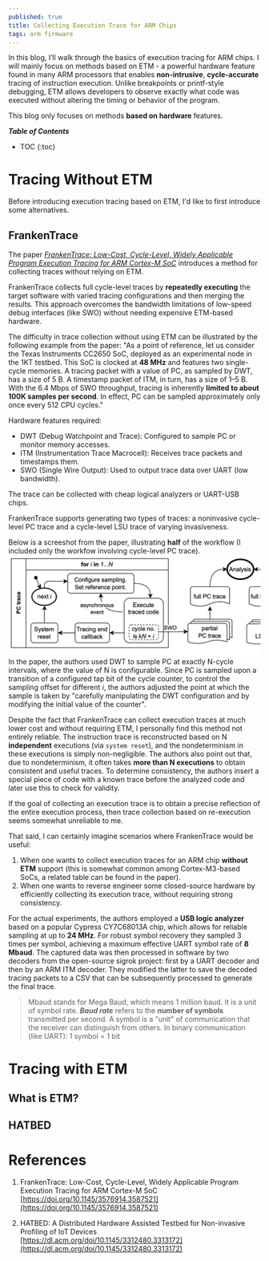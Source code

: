 ```yaml
---
published: true
title: Collecting Execution Trace for ARM Chips
tags: arm firmware
---
```


In this blog, I’ll walk through the basics of execution tracing for ARM chips. I will mainly focus on methods based on ETM - a powerful hardware feature found in many ARM processors that enables **non-intrusive**, **cycle-accurate** tracing of instruction execution. Unlike breakpoints or printf-style debugging, ETM allows developers to observe exactly what code was executed without altering the timing or behavior of the program. 

This blog only focuses on methods **based on hardware** features.

***Table of Contents***
* TOC
{:toc}

# Tracing Without ETM
Before introducing execution tracing based on ETM, I'd like to first introduce some alternatives.

## FrankenTrace
The paper [*FrankenTrace: Low-Cost, Cycle-Level, Widely Applicable Program Execution Tracing for ARM Cortex-M SoC*](https://doi.org/10.1145/3576914.3587521) introduces a method for collecting traces without relying on ETM.

FrankenTrace collects full cycle-level traces by **repeatedly executing** the target software with varied tracing configurations and then merging the results. This approach overcomes the bandwidth limitations of low-speed debug interfaces (like SWO) without needing expensive ETM-based hardware.

The difficulty in trace collection without using ETM can be illustrated by the following example from the paper: "As a point of reference, let us consider the Texas Instruments CC2650 SoC, deployed as an experimental node in the 1KT testbed. This SoC is clocked at **48 MHz** and features two single-cycle memories. A tracing packet with a value of PC, as sampled by DWT, has a size of 5 B. A timestamp packet of ITM, in turn, has a size of 1–5 B. With the 6.4 Mbps of SWO throughput, tracing is inherently **limited to about 100K samples per second**. In effect, PC can be sampled approximately only once every 512 CPU cycles."

Hardware features required: 
* DWT (Debug Watchpoint and Trace): Configured to sample PC or monitor memory accesses.
* ITM (Instrumentation Trace Macrocell): Receives trace packets and timestamps them.
* SWO (Single Wire Output): Used to output trace data over UART (low bandwidth).

The trace can be collected with cheap logical analyzers or UART-USB chips.

FrankenTrace supports generating two types of traces: a noninvasive cycle-level PC trace and a cycle-level LSU trace of varying invasiveness.

Below is a screeshot from the paper, illustrating **half** of the workflow (I included only the workfow involving cycle-level PC trace).
![frankentrace overview](/images/posts/trace_arm/frankentrace.png)
In the paper, the authors used DWT to sample PC at exactly N-cycle intervals, where the value of N is configurable. Since PC is sampled upon a transition of a configured tap bit of the cycle counter, to control the sampling offset for different *i*, the authors adjusted the point at which the sample is taken by "carefully manipulating the DWT configuration and by modifying the initial value of the counter".

Despite the fact that FrankenTrace can collect execution traces at much lower cost and without requiring ETM, I personally find this method not entirely reliable. The instruction trace is reconstructed based on N **independent** executions (via ```system reset```), and the nondeterminism in these executions is simply non-negligible. The authors also point out that, due to nondeterminism, it often takes **more than N executions** to obtain consistent and useful traces. To determine consistency, the authors insert a special piece of code with a known trace before the analyzed code and later use this to check for validity.

If the goal of collecting an execution trace is to obtain a precise reflection of the entire execution process, then trace collection based on re-execution seems somewhat unreliable to me.

That said, I can certainly imagine scenarios where FrankenTrace would be useful:
1. When one wants to collect execution traces for an ARM chip **without ETM** support (this is somewhat common among Cortex-M3-based SoCs, a related table can be found in the paper).
2. When one wants to reverse engineer some closed-source hardware by efficiently collecting its execution trace, without requiring strong consistency.

For the actual experiments, the authors employed a **USB logic analyzer** based on a popular Cypress CY7C68013A chip, which allows for reliable sampling at up to **24 MHz**. For robust symbol recovery they sampled 3 times per symbol, achieving a maximum effective UART symbol rate of **8 Mbaud**. The captured data was then processed in software by two decoders from the open-source sigrok project: first by a UART decoder and then by an ARM ITM decoder. They modified the latter to save the decoded tracing packets to a CSV that can be subsequently processed to generate the final trace.

> Mbaud stands for Mega Baud, which means 1 million baud. It is a unit of symbol rate. ***Baud rate*** refers to the **number of symbols** transmitted per second. A symbol is a "unit" of communication that the receiver can distinguish from others. In binary communication (like UART): 1 symbol = 1 bit

# Tracing with ETM
## What is ETM?

## HATBED

# References
1. FrankenTrace: Low-Cost, Cycle-Level, Widely Applicable Program Execution Tracing for ARM Cortex-M SoC [https://doi.org/10.1145/3576914.3587521](https://doi.org/10.1145/3576914.3587521) 

2. HATBED: A Distributed Hardware Assisted Testbed for Non-invasive Profiling of IoT Devices [https://dl.acm.org/doi/10.1145/3312480.3313172](https://dl.acm.org/doi/10.1145/3312480.3313172)
